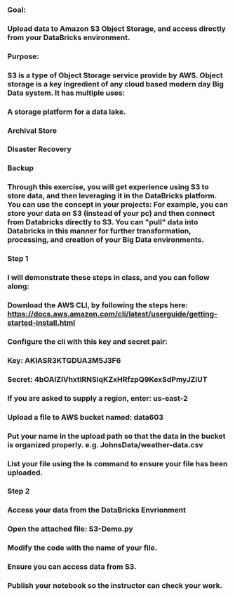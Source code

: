 ### Goal:
### Upload data to Amazon S3 Object Storage, and access directly from your DataBricks environment.
### Purpose:
### S3 is a type of Object Storage service provide by AWS. Object storage is a key ingredient of any cloud based modern day Big Data system. It has multiple uses:
### A storage platform for a data lake.
### Archival Store
### Disaster Recovery
### Backup
### Through this exercise, you will get experience using S3 to store data, and then leveraging it in the DataBricks platform. You can use the concept in your projects: For example, you can store your data on S3 (instead of your pc) and then connect from Databricks directly to S3. You can "pull" data into Databricks in this manner for further transformation, processing, and creation of your Big Data environments.
### Step 1 
### I will demonstrate these steps in class, and you can follow along:
### Download the AWS CLI, by following the steps here: https://docs.aws.amazon.com/cli/latest/userguide/getting-started-install.html
### Configure the cli with this key and secret pair:
### Key: AKIASR3KTGDUA3M5J3F6
### Secret: 4bOAIZIVhxtlRNSIqKZxHRfzpQ9KexSdPmyJZiUT
### If you are asked to supply a region, enter: us-east-2
### Upload a file to AWS bucket named: data603
### Put your name in the upload path so that the data in the bucket is organized properly. e.g.  JohnsData/weather-data.csv
### List your file using the ls command to ensure your file has been uploaded.
### Step 2
### Access your data from the DataBricks Envrionment
### Open the attached file: S3-Demo.py
### Modify the code with the name of your file.
### Ensure you can access data from S3.
### Publish your notebook so the instructor can check your work.
